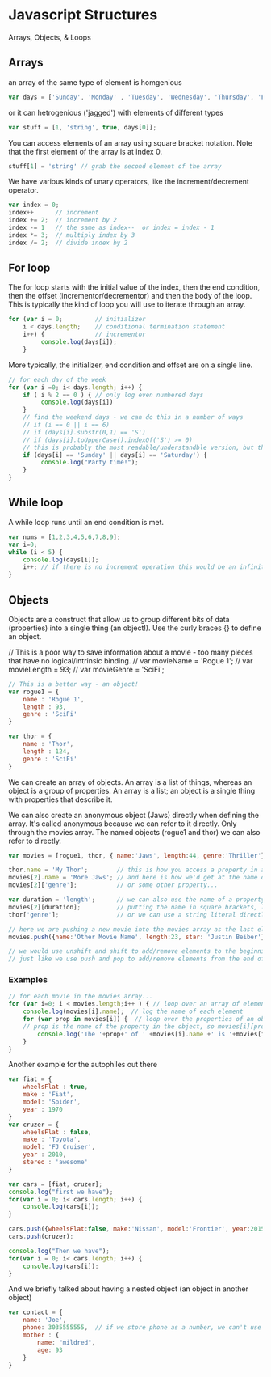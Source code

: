# Javascript Structures
Arrays, Objects, & Loops


## Arrays

an array of the same type of element is homgenious

```javascript
var days = ['Sunday', 'Monday' , 'Tuesday', 'Wednesday', 'Thursday', 'Friday', 'Saturday'];  
```

or it can hetrogenious ('jagged') with elements of different types

```javascript
var stuff = [1, 'string', true, days[0]]; 
```

You can access elements of an array using square bracket notation.
Note that the first element of the array is at index 0.

```javascript
stuff[1] = 'string' // grab the second element of the array
```

We have various kinds of unary operators, like the increment/decrement operator.

```javascript
var index = 0;
index++      // increment
index += 2;  // increment by 2
index -= 1   // the same as index--  or index = index - 1
index *= 3;  // multiply index by 3
index /= 2;  // divide index by 2
```

## For loop

The for loop starts with the initial value of the index, then the end condition, then the offset (incrementor/decrementor) and then the body of the loop.
This is typically the kind of loop you will use to iterate through an array.
```javascript
for (var i = 0;         // initializer
    i < days.length;    // conditional termination statement
    i++) {              // incrementor
         console.log(days[i]);
    }
```
More typically, the initializer, end condition and offset are on a single line.

```javascript
// for each day of the week
for (var i =0; i< days.length; i++) {
    if ( i % 2 == 0 ) { // only log even numbered days
         console.log(days[i])
    }
    // find the weekend days - we can do this in a number of ways
    // if (i == 0 || i == 6)
    // if (days[i].substr(0,1) == 'S')
    // if (days[i].toUpperCase().indexOf('S') >= 0)
    // this is probably the most readable/understandble version, but they all do the same thing
    if (days[i] == 'Sunday' || days[i] == 'Saturday') {
         console.log("Party time!");
    }
}
```

## While loop
A while loop runs until an end condition is met.

```javascript
var nums = [1,2,3,4,5,6,7,8,9];
var i=0;
while (i < 5) {
    console.log(days[i]);
    i++; // if there is no increment operation this would be an infinite loop!  BAD!
}
```

## Objects
Objects are a construct that allow us to group different bits of data (properties) into a single thing (an object!).
Use the curly braces {} to define an object.

// This is a poor way to save information about a movie - too many pieces that have no logical/intrinsic binding.
// var movieName = 'Rogue 1';
// var movieLength = 93;
// var movieGenre = 'SciFi';

```javascript
// This is a better way - an object!
var rogue1 = {
    name : 'Rogue 1',
    length : 93,
    genre : 'SciFi'
}

var thor = {
    name : 'Thor',
    length : 124,
    genre : 'SciFi'
}
```

We can create an array of objects.  An array is a list of things, whereas an object is a group of properties.
An array is a list; an object is a single thing with properties that describe it.

We can also create an anonymous object (Jaws) directly when defining the array.
It's called anonymous because we can refer to it directly.  Only through the movies array.
The named objects (rogue1 and thor) we can also refer to directly.

```javascript
var movies = [rogue1, thor, { name:'Jaws', length:44, genre:'Thriller'}]

thor.name = 'My Thor';        // this is how you access a property in an object, using a .
movies[2].name = 'More Jaws'; // and here is how we'd get at the name of that anonymous movie
movies[2]['genre'];           // or some other property...

var duration = 'length';      // we can also use the name of a property to access the property
movies[2][duration];          // putting the name in square brackets, like an index in an array
thor['genre'];                // or we can use a string literal directly

// here we are pushing a new movie into the movies array as the last element in the array
movies.push({name:'Other Movie Name', length:23, star: 'Justin Beiber'})

// we would use unshift and shift to add/remove elements to the beginning of an array
// just like we use push and pop to add/remove elements from the end of an array
```

### Examples

```javascript
// for each movie in the movies array...
for (var i=0; i < movies.length;i++ ) { // loop over an array of elements
    console.log(movies[i].name);  // log the name of each element
    for (var prop in movies[i]) {  // loop over the properties of an object
    // prop is the name of the property in the object, so movies[i][prop] is the *value* of that property
        console.log('The '+prop+' of ' +movies[i].name +' is '+movies[i][prop]);
    }
}
```

Another example for the autophiles out there

```javascript
var fiat = {
    wheelsFlat : true,
    make : 'Fiat',
    model: 'Spider',
    year : 1970
}
var cruzer = {
    wheelsFlat : false,
    make : 'Toyota',
    model: 'FJ Cruiser',
    year : 2010,
    stereo : 'awesome'
}

var cars = [fiat, cruzer];
console.log("first we have");
for(var i = 0; i< cars.length; i++) {
    console.log(cars[i]);
}

cars.push({wheelsFlat:false, make:'Nissan', model:'Frontier', year:2015});
cars.push(cruzer);

console.log("Then we have");
for(var i = 0; i< cars.length; i++) {
    console.log(cars[i]);
}
```

And we briefly talked about having a nested object (an object in another object)

```javascript
var contact = {
    name: 'Joe',
    phone: 3035555555,  // if we store phone as a number, we can't use 303-555-5555 syntax
    mother : {
        name: "mildred",
        age: 93
    }
}
```
